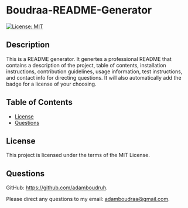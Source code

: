 # Boudraa-README-Generator

[![License: MIT](https://img.shields.io/badge/License-MIT-yellow.svg)](https://opensource.org/licenses/MIT)

## Description
This is a README generator. It genertes a professional README that contains a description of the project, table of contents, installation instructions, contribution guidelines, usage information, test instructions, and contact info for directing questions. It will also automatically add the badge for a license of your choosing.

## Table of Contents
- [License](#license)
- [Questions](#questions)


## License
This project is licensed under the terms of the MIT License.

## Questions
GitHub: https://github.com/adamboudruh.

Please direct any questions to my email: [adamboudraa@gmail.com](mailto:adamboudraa@gmail.com).
